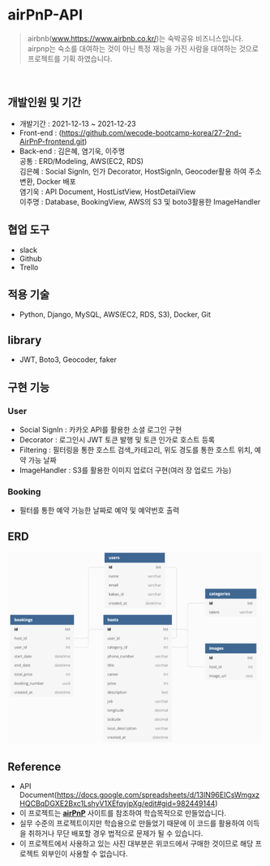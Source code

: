# airPnP-API
> airbnb(www.https://www.airbnb.co.kr/)는 숙박공유 비즈니스입니다.
> airpnp는 숙소를 대여하는 것이 아닌 특정 재능을 가진 사람을 대여하는 것으로 프로젝트를 기획 하였습니다.

</br>

## 개발인원 및 기간
- 개발기간 : 2021-12-13 ~ 2021-12-23
- Front-end : (https://github.com/wecode-bootcamp-korea/27-2nd-AirPnP-frontend.git)
- Back-end : 김은혜, 염기욱, 이주명
  <br>
  공통  : ERD/Modeling, AWS(EC2, RDS)
  <br>
  김은혜 : Social SignIn, 인가 Decorator, HostSignIn, Geocoder활용 하여 주소변환, Docker 배포
  <br>
  염기욱 : API Document, HostListView, HostDetailView
  <br>
  이주명 : Database, BookingView, AWS의 S3 및 boto3활용한 ImageHandler

## 협업 도구
- slack
- Github
- Trello

## 적용 기술
- Python, Django, MySQL, AWS(EC2, RDS, S3), Docker, Git

## library
- JWT, Boto3, Geocoder, faker

## 구현 기능

### User
- Social SignIn : 카카오 API를 활용한 소셜 로그인 구현
- Decorator : 로그인시 JWT 토큰 발행 및 토큰 인가로 호스트 등록
- Filtering : 필터링을 통한 호스트 검색_카테고리, 위도 경도를 통한 호스트 위치, 예약 가능 날짜
- ImageHandler : S3를 활용한 이미지 업로더 구현(여러 장 업로드 가능)

### Booking
- 필터를 통한 예약 가능한 날짜로 예약 및 예약번호 출력

## ERD
<img width="1018" alt="2ndProject_wecode.png" src="./2ndProject_wecode.png">

## Reference
- API Document(https://docs.google.com/spreadsheets/d/13lN96EICsWmgxzHQCBqDGXE2Bxc1LshyV1XEfqyjpXg/edit#gid=982449144)
- 이 프로젝트는 [**airPnP**](www.https://www.airbnb.co.kr/) 사이트를 참조하여 학습목적으로 만들었습니다.
- 실무 수준의 프로젝트이지만 학습용으로 만들었기 때문에 이 코드를 활용하여 이득을 취하거나 무단 배포할 경우 법적으로 문제가 될 수 있습니다.
- 이 프로젝트에서 사용하고 있는 사진 대부분은 위코드에서 구매한 것이므로 해당 프로젝트 외부인이 사용할 수 없습니다.
